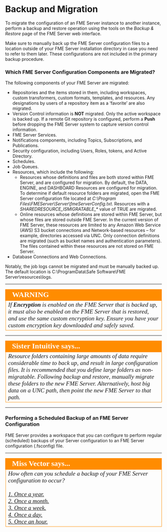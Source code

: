 # Backup and Migration #

To migrate the configuration of an FME Server instance to another instance, perform a backup and restore operation using the tools on the *Backup & Restore* page of the FME Server web interface.

Make sure to manually back up the FME Server configuration files to a location outside of your FME Server installation directory in case you need to refer to them later. These configurations are not included in the primary backup procedure.

### Which FME Server Configuration Components are Migrated? ###

The following components of your FME Server are migrated:

- Repositories and the items stored in them, including workspaces, custom transformers, custom formats, templates, and resources. Any designations by users of a repository item as a ‘favorite’ are also migrated.
- Version Control information is **NOT** migrated. Only the active workspace is backed up.  If a remote Git repository is configured, perform a **Push** before dropping the FME Server system to capture version control information.
- FME Server Services.
- Notifications components, including Topics, Subscriptions, and Publications.
- Security configuration, including Users, Roles, tokens, and Active Directory.
- Schedules.
- Job Queues.
- Resources, which include the following:
    - Resources whose definitions and files are both stored within FME Server, and are configured for migration. By default, the DATA, ENGINE, and DASHBOARD Resources are configured for migration. To determine if default resource folders are migrated, open the FME Server configuration file located at *C:\Program Files\FMEServer\Server\fmeServerConfig.txt*. Resources with a *SHAREDRESOURCE\_ISMIGRATABLE\_\** value of TRUE are migrated.
    - Online resources whose definitions are stored within FME Server, but whose files are stored outside FME Server. In the current version of FME Server, these resources are limited to any Amazon Web Service (AWS) S3 bucket connections and Network-based resources – for example, directories accessed via UNC. Only connection definitions are migrated (such as bucket names and authentication parameters). The files contained within these resources are not stored on FME Server.
- Database Connections and Web Connections.

Notably, the job logs cannot be migrated and must be manually backed up. The default location is C:\ProgramData\Safe Software\FME Server\resources\logs\.

---

<!--Tip Section-->

<table style="border-spacing: 0px">
<tr>
<td style="vertical-align:middle;background-color:darkorange;border: 2px solid darkorange">
<i class="fa fa-info-circle fa-lg fa-pull-left fa-fw" style="color:white;padding-right: 12px;vertical-align:text-top"></i>
<span style="color:white;font-size:x-large;font-weight: bold;font-family:serif">WARNING</span>
</td>
</tr>

<tr>
<td style="border: 1px solid darkorange">
<span style="font-family:serif; font-style:italic; font-size:larger">
If <strong>Encryption</strong> is enabled on the FME Server that is backed up,
<br>it must also be enabled on the FME Server that is restored, and use the same custom encryption key. Ensure you have your <stromg>custom encryption key</stromg> downloaded and safely saved.</span>
</td>
</tr>
</table>

---

<!--Person X says...-->

<table style="border-spacing: 0px">
<tr>
<td style="vertical-align:middle;background-color:darkorange;border: 2px solid darkorange">
<i class="fa fa-quote-left fa-lg fa-pull-left fa-fw" style="color:white;padding-right: 12px;vertical-align:text-top"></i>
<span style="color:white;font-size:x-large;font-weight: bold;font-family:serif">Sister Intuitive says...</span>
</td>
</tr>

<tr>
<td style="border: 1px solid darkorange">
<span style="font-family:serif; font-style:italic; font-size:larger">
Resource folders containing large amounts of data require considerable time to back up, and result in large configuration files. It is recommended that you define large folders as non-migratable. Following backup and restore, manually migrate these folders to the new FME Server. Alternatively, host big data on a UNC path, then point the new FME Server to that path.
</span>
</td>
</tr>
</table>

---

### Performing a Scheduled Backup of an FME Server Configuration ###

FME Server provides a workspace that you can configure to perform regular (scheduled) backups of your Server configuration to an FME Server configuration (.fsconfig) file. 

---

<!--Person X says...-->

<table style="border-spacing: 0px">
<tr>
<td style="vertical-align:middle;background-color:darkorange;border: 2px solid darkorange">
<i class="fa fa-quote-left fa-lg fa-pull-left fa-fw" style="color:white;padding-right: 12px;vertical-align:text-top"></i>
<span style="color:white;font-size:x-large;font-weight: bold;font-family:serif">Miss Vector says...</span>
</td>
</tr>

<tr>
<td style="border: 1px solid darkorange">
<span style="font-family:serif; font-style:italic; font-size:larger">
How often can you schedule a backup of your FME Server configuration to occur?
<br><br><a href="http://52.73.3.37/fmedatastreaming/Manual/QAResponse2017.fmw?chapter=29&question=1&answer=1&DestDataset_TEXTLINE=C%3A%5CFMEOutput%5CQAResponse.html">1. Once a year.
<br><a href="http://52.73.3.37/fmedatastreaming/Manual/QAResponse2017.fmw?chapter=29&question=1&answer=2&DestDataset_TEXTLINE=C%3A%5CFMEOutput%5CQAResponse.html">2. Once a month.
<br><a href="http://52.73.3.37/fmedatastreaming/Manual/QAResponse2017.fmw?chapter=29&question=1&answer=3&DestDataset_TEXTLINE=C%3A%5CFMEOutput%5CQAResponse.html">3. Once a week.
<br><a href="http://52.73.3.37/fmedatastreaming/Manual/QAResponse2017.fmw?chapter=29&question=1&answer=4&DestDataset_TEXTLINE=C%3A%5CFMEOutput%5CQAResponse.html">4. Once a day.
<br><a href="http://52.73.3.37/fmedatastreaming/Manual/QAResponse2017.fmw?chapter=29&question=1&answer=5&DestDataset_TEXTLINE=C%3A%5CFMEOutput%5CQAResponse.html">5. Once an hour.
</span>
</td>
</tr>
</table>
